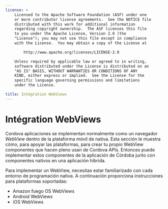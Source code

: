 ```yaml
---
license: >
    Licensed to the Apache Software Foundation (ASF) under one
    or more contributor license agreements.  See the NOTICE file
    distributed with this work for additional information
    regarding copyright ownership.  The ASF licenses this file
    to you under the Apache License, Version 2.0 (the
    "License"); you may not use this file except in compliance
    with the License.  You may obtain a copy of the License at

        http://www.apache.org/licenses/LICENSE-2.0

    Unless required by applicable law or agreed to in writing,
    software distributed under the License is distributed on an
    "AS IS" BASIS, WITHOUT WARRANTIES OR CONDITIONS OF ANY
    KIND, either express or implied.  See the License for the
    specific language governing permissions and limitations
    under the License.

title: Intégration WebViews
---
```


# Intégration WebViews

Cordova aplicaciones se implementan normalmente como un navegador *WebView* dentro de la plataforma móvil de nativa. Esta sección le muestra cómo, para apoyar las plataformas, para crear tu propio WebView componentes que hacen pleno usan de Cordova APIs. Entonces puede implementar estos componentes de la aplicación de Córdoba junto con componentes nativos en una aplicación híbrida.

Para implementar un WebView, necesitas estar familiarizado con cada entorno de programación nativa. A continuación proporciona instrucciones para plataformas soportadas:

*   Amazon fuego OS WebViews
*   Android WebViews
*   iOS WebViews